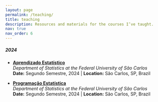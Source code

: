 ```yaml
---
layout: page
permalink: /teaching/
title: teaching
description: Resources and materials for the courses I’ve taught.
nav: true
nav_order: 6
---
```


##### 2024

- **[Aprendizado Estatístico](/teaching/2024-2-aprendizado_estatistico)**  
  *Department of Statistics at the Federal University of São Carlos*  
  **Date:** Segundo Semestre, 2024 | **Location:** São Carlos, SP, Brazil

- **[Programação Estatística](/teaching/2024-2-programacao_estatistica)**  
  *Department of Statistics at the Federal University of São Carlos*  
  **Date:** Segundo Semestre, 2024 | **Location:** São Carlos, SP, Brazil

